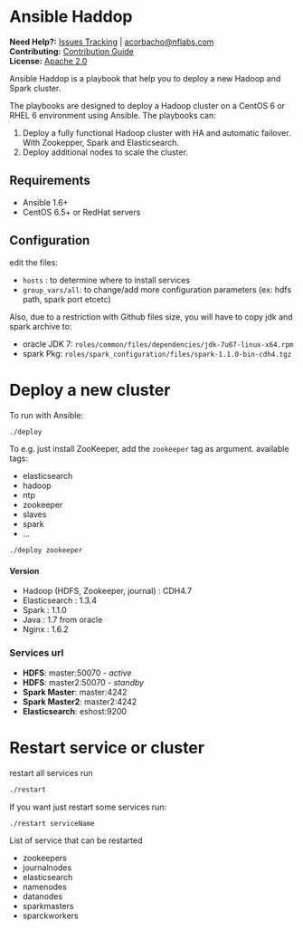 # Ansible Haddop
**Need Help?:** [Issues Tracking](https://github.com/NFLabs/ansible-hadoop/issues) | [acorbacho@nflabs.com](mailto:acorbacho@nflabs.com) <br/>
**Contributing:** [Contribution Guide](https://github.com/NFLabs/ansible-hadoop/blob/master/CONTRIBUTING.md)<br/>
**License:** [Apache 2.0](https://github.com/NFLabs/ansible-hadoop/blob/master/LICENSE)


Ansible Haddop is a playbook that help you to deploy a new Hadoop and Spark cluster.


The playbooks are designed to deploy a Hadoop cluster on a CentOS 6 or RHEL 6 environment using Ansible. The playbooks can:

 1.  Deploy a fully functional Hadoop cluster with HA and automatic failover. With Zookepper, Spark and Elasticsearch.
 2. Deploy additional nodes to scale the cluster.


## Requirements
 * Ansible 1.6+
 * CentOS 6.5+ or RedHat servers

## Configuration

edit the files:
 * `hosts` : to determine where to install services
 * `group_vars/all`: to change/add  more configuration parameters (ex: hdfs path, spark port etcetc)

Also, due to a restriction with Github files size, you will have to copy jdk and spark archive to:
 * oracle JDK 7: `roles/common/files/dependencies/jdk-7u67-linux-x64.rpm`
 * spark Pkg: `roles/spark_configuration/files/spark-1.1.0-bin-cdh4.tgz`


# Deploy a new cluster

To run with Ansible:

```sh
./deploy
```

To e.g. just install ZooKeeper, add the `zookeeper` tag as argument.
available tags: 
 * elasticsearch
 * hadoop
 * ntp
 * zookeeper
 * slaves
 * spark
 * ...

```sh
./deploy zookeeper
```


#### Version
 * Hadoop (HDFS, Zookeeper, journal) : CDH4.7
 * Elasticsearch : 1.3.4
 * Spark : 1.1.0
 * Java : 1.7 from oracle
 * Nginx : 1.6.2

### Services url

 * **HDFS**: master:50070 - *active*
 * **HDFS**: master2:50070 - *standby*
 * **Spark Master**: master:4242
 * **Spark Master2**: master2:4242
 * **Elasticsearch**: eshost:9200

# Restart service or cluster

restart all services run 
```sh
./restart
```

If you want just restart some services run:

```sh
./restart serviceName
```

List of service that can be restarted
 * zookeepers
 * journalnodes
 * elasticsearch
 * namenodes
 * datanodes
 * sparkmasters
 * sparckworkers

